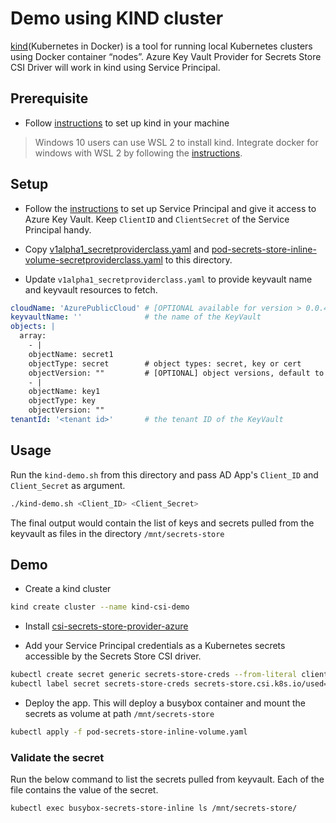 # Demo using KIND cluster

[kind](https://github.com/kubernetes-sigs/kind)(Kubernetes in Docker) is a tool for running local Kubernetes clusters using Docker container “nodes”. Azure Key Vault Provider for Secrets Store CSI Driver will work in kind using Service Principal.

## Prerequisite

- Follow [instructions](https://github.com/kubernetes-sigs/kind#installation-and-usage) to set up kind in your machine

> Windows 10 users can use WSL 2 to install kind. Integrate docker for windows with WSL 2 by following the [instructions](https://kind.sigs.k8s.io/docs/user/using-wsl2/).

## Setup

- Follow the [instructions](https://azure.github.io/secrets-store-csi-driver-provider-azure/configurations/identity-access-modes/service-principal-mode/) to set up Service Principal and give it access to Azure Key Vault. Keep `ClientID` and `ClientSecret` of the Service Principal handy.

- Copy [v1alpha1_secretproviderclass.yaml](https://raw.githubusercontent.com/Azure/secrets-store-csi-driver-provider-azure/master/examples/service-principal/v1alpha1_secretproviderclass_service_principal.yaml) and [pod-secrets-store-inline-volume-secretproviderclass.yaml](https://raw.githubusercontent.com/Azure/secrets-store-csi-driver-provider-azure/master/examples/service-principal/pod-secrets-store-inline-volume-secretproviderclass.yaml) to this directory.

- Update `v1alpha1_secretproviderclass.yaml` to provide keyvault name and keyvault resources to fetch.

```yaml
cloudName: 'AzurePublicCloud' # [OPTIONAL available for version > 0.0.4] if not provided, azure environment will default to AzurePublicCloud
keyvaultName: ''              # the name of the KeyVault
objects: |
  array:
    - |
    objectName: secret1
    objectType: secret        # object types: secret, key or cert
    objectVersion: ""         # [OPTIONAL] object versions, default to latest if empty
    - |
    objectName: key1
    objectType: key
    objectVersion: ""
tenantId: '<tenant id>'       # the tenant ID of the KeyVault
```

## Usage

Run the `kind-demo.sh` from this directory and pass AD App's `Client_ID` and `Client_Secret` as argument.

```sh
./kind-demo.sh <Client_ID> <Client_Secret>
```

The final output would contain the list of keys and secrets pulled from the keyvault as files in the directory `/mnt/secrets-store`

## Demo

- Create a kind cluster

```sh
kind create cluster --name kind-csi-demo
```

- Install [csi-secrets-store-provider-azure](https://azure.github.io/secrets-store-csi-driver-provider-azure/getting-started/installation/)

- Add your Service Principal credentials as a Kubernetes secrets accessible by the Secrets Store CSI driver.

```sh
kubectl create secret generic secrets-store-creds --from-literal clientid=<CLIENTID> --from-literal clientsecret=<CLIENTSECRET>
kubectl label secret secrets-store-creds secrets-store.csi.k8s.io/used=true
```

- Deploy the app. This will deploy a busybox container and mount the secrets as volume at path `/mnt/secrets-store`

```sh
kubectl apply -f pod-secrets-store-inline-volume.yaml
```

### Validate the secret

Run the below command to list the secrets pulled from keyvault. Each of the file contains the value of the secret.

```sh
kubectl exec busybox-secrets-store-inline ls /mnt/secrets-store/
```
